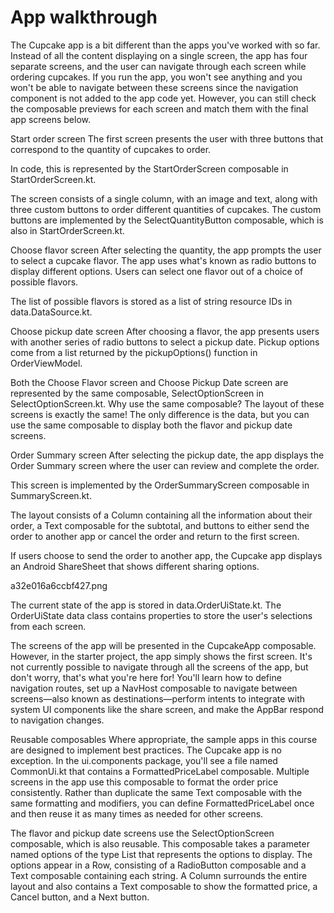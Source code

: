 # App walkthrough

The Cupcake app is a bit different than the apps you've worked with so far. Instead of all the content displaying on a single screen, the app has four separate screens, and the user can navigate through each screen while ordering cupcakes. If you run the app, you won't see anything and you won't be able to navigate between these screens since the navigation component is not added to the app code yet. However, you can still check the composable previews for each screen and match them with the final app screens below.

Start order screen
The first screen presents the user with three buttons that correspond to the quantity of cupcakes to order.

In code, this is represented by the StartOrderScreen composable in StartOrderScreen.kt.

The screen consists of a single column, with an image and text, along with three custom buttons to order different quantities of cupcakes. The custom buttons are implemented by the SelectQuantityButton composable, which is also in StartOrderScreen.kt.

Choose flavor screen
After selecting the quantity, the app prompts the user to select a cupcake flavor. The app uses what's known as radio buttons to display different options. Users can select one flavor out of a choice of possible flavors.

The list of possible flavors is stored as a list of string resource IDs in data.DataSource.kt.

Choose pickup date screen
After choosing a flavor, the app presents users with another series of radio buttons to select a pickup date. Pickup options come from a list returned by the pickupOptions() function in OrderViewModel.

Both the Choose Flavor screen and Choose Pickup Date screen are represented by the same composable, SelectOptionScreen in SelectOptionScreen.kt. Why use the same composable? The layout of these screens is exactly the same! The only difference is the data, but you can use the same composable to display both the flavor and pickup date screens.

Order Summary screen
After selecting the pickup date, the app displays the Order Summary screen where the user can review and complete the order.

This screen is implemented by the OrderSummaryScreen composable in SummaryScreen.kt.

The layout consists of a Column containing all the information about their order, a Text composable for the subtotal, and buttons to either send the order to another app or cancel the order and return to the first screen.

If users choose to send the order to another app, the Cupcake app displays an Android ShareSheet that shows different sharing options.

a32e016a6ccbf427.png

The current state of the app is stored in data.OrderUiState.kt. The OrderUiState data class contains properties to store the user's selections from each screen.

The screens of the app will be presented in the CupcakeApp composable. However, in the starter project, the app simply shows the first screen. It's not currently possible to navigate through all the screens of the app, but don't worry, that's what you're here for! You'll learn how to define navigation routes, set up a NavHost composable to navigate between screens—also known as destinations—perform intents to integrate with system UI components like the share screen, and make the AppBar respond to navigation changes.

Reusable composables
Where appropriate, the sample apps in this course are designed to implement best practices. The Cupcake app is no exception. In the ui.components package, you'll see a file named CommonUi.kt that contains a FormattedPriceLabel composable. Multiple screens in the app use this composable to format the order price consistently. Rather than duplicate the same Text composable with the same formatting and modifiers, you can define FormattedPriceLabel once and then reuse it as many times as needed for other screens.

The flavor and pickup date screens use the SelectOptionScreen composable, which is also reusable. This composable takes a parameter named options of the type List<String> that represents the options to display. The options appear in a Row, consisting of a RadioButton composable and a Text composable containing each string. A Column surrounds the entire layout and also contains a Text composable to show the formatted price, a Cancel button, and a Next button.

